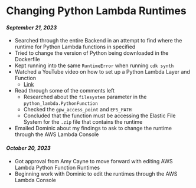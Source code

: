 Changing Python Lambda Runtimes
===============================

#### *September 21, 2023*

- Searched through the entire Backend in an attempt to find where the runtime for Python Lambda functions in specified
- Tried to change the version of Python being downloaded in the Dockerfile
- Kept running into the same `RuntimeError` when running `cdk synth`
- Watched a YouTube video on how to set up a Python Lambda Layer and Function
  - [Link](https://www.youtube.com/watch?v=jXjMrWCpaI8&t=930s)
- Read through some of the comments left
  - Researched about the `filesystem` parameter in the `python_lambda.PythonFunction`
  - Checked the `gpw_access_point` and `EFS_PATH`
  - Concluded that the function must be accessing the Elastic File System for the `.zip` file that contains the runtime
- Emailed Dominic about my findings to ask to change the runtime through the AWS Lambda Console

#### *October 20, 2023*

- Got approval from Amy Cayne to move forward with editing AWS Lambda Python Function Runtimes
- Beginning work with Dominic to edit the runtimes through the AWS Lambda Console
